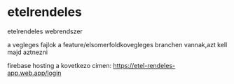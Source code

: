 
# etelrendeles
etelrendeles webrendszer

a vegleges fajlok a feature/elsomerfoldkovegleges branchen vannak,azt kell majd aztnezni

firebase hosting a kovetkezo cimen:
https://etel-rendeles-app.web.app/login


